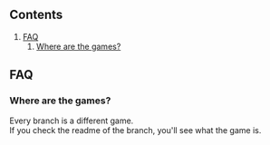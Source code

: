 ## Contents
1. [FAQ](#faq)
    1. [Where are the games?](#where-are-the-games)

## FAQ

### Where are the games?
Every branch is a different game.
<br> If you check the readme of the branch, you'll see what the game is.
